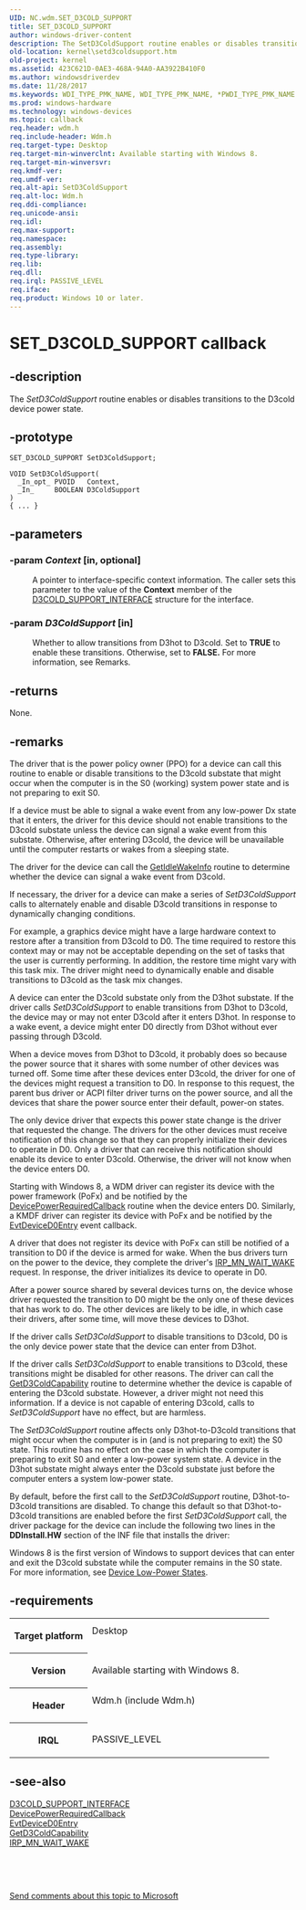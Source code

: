 ```yaml
---
UID: NC.wdm.SET_D3COLD_SUPPORT
title: SET_D3COLD_SUPPORT
author: windows-driver-content
description: The SetD3ColdSupport routine enables or disables transitions to the D3cold device power state.
old-location: kernel\setd3coldsupport.htm
old-project: kernel
ms.assetid: 423C621D-0AE3-468A-94A0-AA3922B410F0
ms.author: windowsdriverdev
ms.date: 11/28/2017
ms.keywords: WDI_TYPE_PMK_NAME, WDI_TYPE_PMK_NAME, *PWDI_TYPE_PMK_NAME
ms.prod: windows-hardware
ms.technology: windows-devices
ms.topic: callback
req.header: wdm.h
req.include-header: Wdm.h
req.target-type: Desktop
req.target-min-winverclnt: Available starting with Windows 8.
req.target-min-winversvr: 
req.kmdf-ver: 
req.umdf-ver: 
req.alt-api: SetD3ColdSupport
req.alt-loc: Wdm.h
req.ddi-compliance: 
req.unicode-ansi: 
req.idl: 
req.max-support: 
req.namespace: 
req.assembly: 
req.type-library: 
req.lib: 
req.dll: 
req.irql: PASSIVE_LEVEL
req.iface: 
req.product: Windows 10 or later.
---
```


# SET_D3COLD_SUPPORT callback



## -description
<p>The <i>SetD3ColdSupport</i> routine enables or disables transitions to the D3cold device power state.</p>


## -prototype

````
SET_D3COLD_SUPPORT SetD3ColdSupport;

VOID SetD3ColdSupport(
  _In_opt_ PVOID   Context,
  _In_     BOOLEAN D3ColdSupport
)
{ ... }
````


## -parameters
<dl>

### -param <i>Context</i> [in, optional]

<dd>
<p>A pointer to interface-specific context information. The caller sets this parameter to the value of the <b>Context</b> member of the <a href="..\wdm\ns-wdm--d3cold-support-interface.md">D3COLD_SUPPORT_INTERFACE</a> structure for the interface.</p>
</dd>

### -param <i>D3ColdSupport</i> [in]

<dd>
<p>Whether to allow transitions from D3hot to D3cold. Set to <b>TRUE</b> to enable these transitions. Otherwise, set to <b>FALSE.</b> For more information, see Remarks.</p>
</dd>
</dl>

## -returns
<p>None.</p>

## -remarks
<p>The driver that is the power policy owner (PPO) for a device can call this routine to enable or disable transitions to the D3cold substate that might occur when the computer is in the S0 (working) system power state and is not preparing to exit S0.</p>

<p>If a device must be able to signal a wake event from any low-power Dx state that it enters, the driver for this device should not enable transitions to the D3cold substate unless the device can signal a wake event from this substate. Otherwise, after entering D3cold, the device will be unavailable until the computer restarts or wakes from a sleeping state.</p>

<p>The driver for the device can call the <a href="..\wdm\nc-wdm-get-idle-wake-info.md">GetIdleWakeInfo</a> routine to determine whether the device can signal a wake event from D3cold.</p>

<p>If necessary, the driver for a device can make a series of <i>SetD3ColdSupport</i> calls to alternately enable and disable D3cold transitions in response to dynamically changing conditions.</p>

<p>For example, a graphics device might have a large hardware context to restore after a transition from D3cold to D0. The time required to restore this context may or may not be acceptable depending on the set of tasks that the user is currently performing. In addition, the restore time might vary with this task mix. The driver might need to dynamically enable and disable transitions to D3cold as the task mix changes.</p>

<p>A device can enter the D3cold substate only from the D3hot substate. If the driver calls <i>SetD3ColdSupport</i> to enable transitions from D3hot to D3cold, the device may or may not enter D3cold after it enters D3hot. In response to a wake event, a device might enter D0 directly from D3hot without ever passing through D3cold.</p>

<p>When a device moves from D3hot to D3cold, it probably does so because the power source that it shares with some number of other devices was turned off. Some time after these devices enter D3cold, the driver for one of the devices might request a transition to D0. In response to this request, the parent bus driver or ACPI filter driver turns on the power source, and all the devices that share the power source enter their default, power-on states.</p>

<p>The only device driver that expects this power state change is the driver that requested the change. The drivers for the other devices must receive notification of this change so that they can properly initialize their devices to operate in D0. Only a driver that can receive this notification should enable its device to enter D3cold. Otherwise, the driver will not know when the device enters D0.</p>

<p>Starting with Windows 8, a WDM driver can register its device with the power framework (PoFx) and be notified by the <a href="kernel.devicepowerrequiredcallback">DevicePowerRequiredCallback</a> routine when the device enters D0. Similarly, a KMDF driver can register its device with PoFx and be notified by the <a href="..\wdfdevice\nc-wdfdevice-evt-wdf-device-d0-entry.md">EvtDeviceD0Entry</a> event callback.</p>

<p>A driver that does not register its device with PoFx can still be notified of a transition to D0 if the device is armed for wake. When the bus drivers turn on the power to the device, they complete the driver's <a href="https://msdn.microsoft.com/library/windows/hardware/ff551766">IRP_MN_WAIT_WAKE</a> request. In response, the driver initializes its device to operate in D0.</p>

<p>After a power source shared by several devices turns on, the device whose driver requested the transition to D0 might be the only one of these devices that has work to do. The other devices are likely to be idle, in which case their drivers, after some time, will move these devices to D3hot.</p>

<p>If the driver calls <i>SetD3ColdSupport</i> to disable transitions to D3cold, D0 is the only device power state that the device can enter from D3hot.</p>

<p>If the driver calls <i>SetD3ColdSupport</i> to enable transitions to D3cold, these transitions might be disabled for other reasons. The driver can call the <a href="..\wdm\nc-wdm-get-d3cold-capability.md">GetD3ColdCapability</a> routine to determine whether the device is capable of entering the D3cold substate. However, a driver might not need this information. If a device is not capable of entering D3cold, calls to <i>SetD3ColdSupport</i> have no effect, but are harmless.</p>

<p>The <i>SetD3ColdSupport</i> routine affects only D3hot-to-D3cold transitions that might occur when the computer is in (and is not preparing to exit) the S0 state. This routine has no effect on the case in which the computer is preparing to exit S0 and enter a low-power system state. A device in the D3hot substate might always enter the D3cold substate just before the computer enters a system low-power state.</p>

<p>By default, before the first call to the <i>SetD3ColdSupport</i> routine, D3hot-to-D3cold transitions are disabled. To change this default so that D3hot-to-D3cold transitions are enabled before the first <i>SetD3ColdSupport</i> call, the driver package for the device can include the following two lines in the <b>DDInstall.HW</b> section of the INF file that installs the driver:</p>

<p>Windows 8 is the first version of Windows to support devices that can enter and exit the D3cold substate while the computer remains in the S0 state. For more information, see <a href="https://msdn.microsoft.com/library/windows/hardware/ff543186">Device Low-Power States</a>.</p>

## -requirements
<table>
<tr>
<th width="30%">
<p>Target platform</p>
</th>
<td width="70%">
<dl>
<dt>Desktop</dt>
</dl>
</td>
</tr>
<tr>
<th width="30%">
<p>Version</p>
</th>
<td width="70%">
<p>Available starting with Windows 8.</p>
</td>
</tr>
<tr>
<th width="30%">
<p>Header</p>
</th>
<td width="70%">
<dl>
<dt>Wdm.h (include Wdm.h)</dt>
</dl>
</td>
</tr>
<tr>
<th width="30%">
<p>IRQL</p>
</th>
<td width="70%">
<p>PASSIVE_LEVEL</p>
</td>
</tr>
</table>

## -see-also
<dl>
<dt>
<a href="..\wdm\ns-wdm--d3cold-support-interface.md">D3COLD_SUPPORT_INTERFACE</a>
</dt>
<dt>
<a href="kernel.devicepowerrequiredcallback">DevicePowerRequiredCallback</a>
</dt>
<dt>
<a href="..\wdfdevice\nc-wdfdevice-evt-wdf-device-d0-entry.md">EvtDeviceD0Entry</a>
</dt>
<dt>
<a href="..\wdm\nc-wdm-get-d3cold-capability.md">GetD3ColdCapability</a>
</dt>
<dt>
<a href="https://msdn.microsoft.com/library/windows/hardware/ff551766">IRP_MN_WAIT_WAKE</a>
</dt>
</dl>
<p> </p>
<p> </p>
<p><a href="mailto:wsddocfb@microsoft.com?subject=Documentation%20feedback [kernel\kernel]:%20SET_D3COLD_SUPPORT routine%20 RELEASE:%20(11/28/2017)&amp;body=%0A%0APRIVACY STATEMENT%0A%0AWe use your feedback to improve the documentation. We don't use your email address for any other purpose, and we'll remove your email address from our system after the issue that you're reporting is fixed. While we're working to fix this issue, we might send you an email message to ask for more info. Later, we might also send you an email message to let you know that we've addressed your feedback.%0A%0AFor more info about Microsoft's privacy policy, see http://privacy.microsoft.com/en-us/default.aspx." title="Send comments about this topic to Microsoft">Send comments about this topic to Microsoft</a></p>
